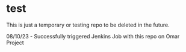 # test

This is just a temporary or testing repo to be deleted in the future.

08/10/23 - Successfully triggered Jenkins Job with this repo on Omar Project
